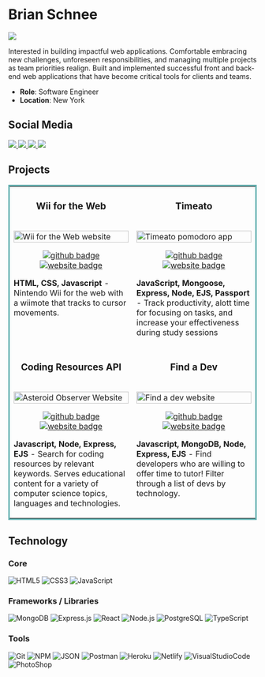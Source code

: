 # Brian Schnee

<img src="https://pbs.twimg.com/profile_banners/1483716969056591872/1646869224/1500x500">

<p>Interested in building impactful web applications. Comfortable embracing new challenges, unforeseen responsibilities, and managing multiple projects as team priorities realign. Built and implemented successful front and back-end web applications that have become critical tools for clients and teams.</p>

* **Role**: Software Engineer
* **Location**: New York
<!-- * **Company**: -->

## Social Media

<a target="_blank" href="https://www.brianschnee.com">
  <img src="https://img.shields.io/badge/Portfolio-272b33?logo=circle&logoColor=00c5a9&style=for-the-badge">
</a>
<a target="_blank" href="https://twitter.com/BrianSchneeDev">
  <img src="https://img.shields.io/badge/twitter-272b33?logo=twitter&logoColor=1d9bf0&style=for-the-badge">
</a>
<a target="_blank" href="https://www.linkedin.com/in/brian-schnee-dev/">
  <img src="https://img.shields.io/badge/linkedin-272b33?logo=linkedin&logoColor=2d87c9&style=for-the-badge">
</a>
<a target="_blank" href="https://angel.co/u/brian-schnee">
  <img src="https://img.shields.io/badge/angellist-272b33?logo=angellist&logoColor=white&style=for-the-badge">
</a>

## Projects

<table bordercolor="#66b2b2">
  <tr>
    <td width="50%" valign="top">
      <h3 align="center">Wii for the Web</h3>
        <br />
      <a target="_blank" href="https://wiifortheweb.netlify.app/">
          <img src="https://user-images.githubusercontent.com/77141303/169122829-3ea6f856-c4e6-450b-ab83-6687b4523683.gif" width="100%"  alt="Wii for the Web website"/>
      </a>
        <br />
      <p align="center">
        <a target="_blank" href="https://github.com/brianschnee/Wii-for-the-Web">
          <img src="https://img.shields.io/badge/github-272b33?logo=github&logoColor=39d353&style=for-the-badge" alt="github badge">
        </a>
        <a target="_blank" href="https://wiifortheweb.netlify.app/">
          <img src="https://img.shields.io/badge/Website-272b33?logo=circle&logoColor=39d353&style=for-the-badge" alt="website badge">
        </a>
      </p>
        <p><strong>HTML, CSS, Javascript</strong> - Nintendo Wii for the web with a wiimote that tracks to cursor movements.</p>
    </td>
    <td width="50%" valign="top">
      <h3 align="center">Timeato</h3>
        <br />
      <a target="_blank" href="https://timeato.up.railway.app/">
          <img src="https://user-images.githubusercontent.com/77141303/194412941-970dc787-9498-4d65-9518-0a495371c42d.gif" width="100%"  alt="Timeato pomodoro app"/>
      </a>
        <br />
      <p align="center">
        <a target="_blank" href="https://github.com/devv-work/timeato">
          <img src="https://img.shields.io/badge/github-272b33?logo=github&logoColor=39d353&style=for-the-badge" alt="github badge">
        </a>
        <a target="_blank" href="https://timeato.up.railway.app/">
          <img src="https://img.shields.io/badge/Website-272b33?logo=circle&logoColor=39d353&style=for-the-badge" alt="website badge">
        </a>
      </p>
        <p><strong>JavaScript, Mongoose, Express, Node, EJS, Passport</strong> - Track productivity, alott time for focusing on tasks, and increase your effectiveness during study sessions</p>
    </td>
  </tr>
  <tr>
    <td width="50%" valign="top">
      <h3 align="center">Coding Resources API</h3>
        <br />
        <a target="_blank" href="https://coding-resources-api.up.railway.app/">
            <img src="https://user-images.githubusercontent.com/77141303/184940802-41a8df49-e782-4c4d-a483-ce8ffdc52d97.gif" width="100%" alt="Asteroid Observer Website"/>
        </a>
        <br />
        <p align="center">
          <a target="_blank" href="https://github.com/the-api-administration/coding-resources-api">
            <img src="https://img.shields.io/badge/github-272b33?logo=github&logoColor=39d353&style=for-the-badge" alt="github badge">
          </a>
          <a target="_blank" href="https://coding-resources-api.herokuapp.com/">
            <img src="https://img.shields.io/badge/Website-272b33?logo=circle&logoColor=39d353&style=for-the-badge" alt="website badge">
          </a>
        </p>
        <p><strong>Javascript, Node, Express, EJS</strong> - Search for coding resources by relevant keywords. Serves educational content for a variety of computer science topics, languages and technologies. </p>
    </td>
    <td width="50%" valign="top">
      <h3 align="center">Find a Dev</h3>
        <br />
      <a target="_blank" href="https://find-a-dev.up.railway.app/">
          <img src="https://user-images.githubusercontent.com/77141303/194415515-64722c98-7c0b-4d28-a5d3-2a5574ca088e.gif" width="100%"  alt="Find a dev website"/>
      </a>
        <br />
      <p align="center">
        <a target="_blank" href="https://github.com/brianschnee/find-a-dev">
          <img src="https://img.shields.io/badge/github-272b33?logo=github&logoColor=39d353&style=for-the-badge" alt="github badge">
        </a>
        <a target="_blank" href="https://find-a-dev.up.railway.app/">
          <img src="https://img.shields.io/badge/Website-272b33?logo=circle&logoColor=39d353&style=for-the-badge" alt="website badge">
        </a>
      </p>
        <p><strong>Javascript, MongoDB, Node, Express, EJS</strong> - Find developers who are willing to offer time to tutor! Filter through a list of devs by technology.</p>
    </td>
  </tr>
</table>

## Technology

### Core

![HTML5](https://img.shields.io/badge/html5-272b33?logo=html5&logoColor=e56027&style=for-the-badge)
![CSS3](https://img.shields.io/badge/css3-272b33?logo=css3&logoColor=2ea0d1&style=for-the-badge)
![JavaScript](https://img.shields.io/badge/JavaScript-272b33?logo=JavaScript&logoColor=ead41c&style=for-the-badge)

### Frameworks / Libraries

![MongoDB](https://img.shields.io/badge/mongodb-272b33?logo=mongodb&logoColor=4aae3e&style=for-the-badge)
![Express.js](https://img.shields.io/badge/express-272b33?logo=express&logoColor=white&style=for-the-badge)
![React](https://img.shields.io/badge/react-272b33?logo=react&logoColor=61dbfb&style=for-the-badge)
![Node.js](https://img.shields.io/badge/node.js-272b33?logo=node.js&logoColor=6bbf47&style=for-the-badge)
![PostgreSQL](https://img.shields.io/badge/postgresql-272b33?logo=postgresql&logoColor=1d9bf0&style=for-the-badge)
![TypeScript](https://img.shields.io/badge/typescript-272b33?logo=typescript&logoColor=0374c2&style=for-the-badge)

### Tools

![Git](https://img.shields.io/badge/git-272b33?logo=git&logoColor=F05032&style=for-the-badge)
![NPM](https://img.shields.io/badge/npm-272b33?logo=npm&logoColor=cb3837&style=for-the-badge)
![JSON](https://img.shields.io/badge/JSON-272b33?logo=JSON&logoColor=lightgrey&style=for-the-badge)
![Postman](https://img.shields.io/badge/postman-272b33?logo=postman&logoColor=f76935&style=for-the-badge)
![Heroku](https://img.shields.io/badge/heroku-272b33?logo=heroku&logoColor=8762b2&style=for-the-badge)
![Netlify](https://img.shields.io/badge/Netlify-272b33?logo=netlify&logoColor=00c7b7&style=for-the-badge)
![VisualStudioCode](https://img.shields.io/badge/vscode-272b33?logo=visualstudiocode&logoColor=0078d4&style=for-the-badge)
![PhotoShop](https://img.shields.io/badge/photoshop-272b33?logo=AdobePhotoShop&logoColor=31a8ff&style=for-the-badge)
